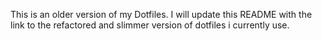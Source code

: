 This is an older version of my Dotfiles. I will update this README with the link to the refactored and slimmer version of dotfiles i currently use. 
